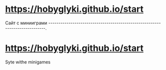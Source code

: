 # https://hobyglyki.github.io/start
Сайт с минииграми
----------------------------------------------------------------------------.
# https://hobyglyki.github.io/start
Syte withe minigames
